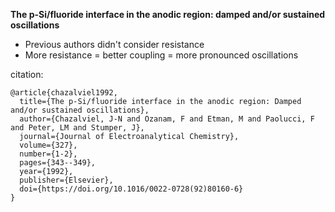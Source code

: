 
**The p-Si/fluoride interface in the anodic region: damped and/or sustained oscillations**

* Previous authors didn't consider resistance
* More resistance = better coupling = more pronounced oscillations  

citation:
```
@article{chazalviel1992,
  title={The p-Si/fluoride interface in the anodic region: Damped and/or sustained oscillations},
  author={Chazalviel, J-N and Ozanam, F and Etman, M and Paolucci, F and Peter, LM and Stumper, J},
  journal={Journal of Electroanalytical Chemistry},
  volume={327},
  number={1-2},
  pages={343--349},
  year={1992},
  publisher={Elsevier},
  doi={https://doi.org/10.1016/0022-0728(92)80160-6}
}
```